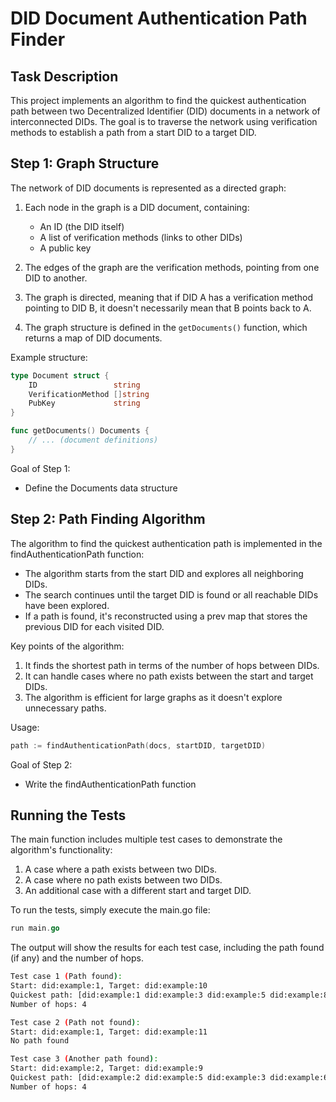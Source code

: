# DID Document Authentication Path Finder

## Task Description

This project implements an algorithm to find the quickest authentication path between two Decentralized Identifier (DID) documents in a network of interconnected DIDs. The goal is to traverse the network using verification methods to establish a path from a start DID to a target DID.

## Step 1: Graph Structure

The network of DID documents is represented as a directed graph:

1. Each node in the graph is a DID document, containing:
   - An ID (the DID itself)
   - A list of verification methods (links to other DIDs)
   - A public key

2. The edges of the graph are the verification methods, pointing from one DID to another.

3. The graph is directed, meaning that if DID A has a verification method pointing to DID B, it doesn't necessarily mean that B points back to A.

4. The graph structure is defined in the `getDocuments()` function, which returns a map of DID documents.

Example structure:

```go
type Document struct {
    ID                 string
    VerificationMethod []string
    PubKey             string
}

func getDocuments() Documents {
    // ... (document definitions)
}
```

Goal of Step 1:

- Define the Documents data structure


## Step 2: Path Finding Algorithm

The algorithm to find the quickest authentication path is implemented in the findAuthenticationPath function:

- The algorithm starts from the start DID and explores all neighboring DIDs.
- The search continues until the target DID is found or all reachable DIDs have been explored.
- If a path is found, it's reconstructed using a prev map that stores the previous DID for each visited DID.

Key points of the algorithm:

1. It finds the shortest path in terms of the number of hops between DIDs.
2. It can handle cases where no path exists between the start and target DIDs.
3. The algorithm is efficient for large graphs as it doesn't explore unnecessary paths.

Usage:

```go
path := findAuthenticationPath(docs, startDID, targetDID)
```

Goal of Step 2:

- Write the findAuthenticationPath function

## Running the Tests
The main function includes multiple test cases to demonstrate the algorithm's functionality:

1. A case where a path exists between two DIDs.
2. A case where no path exists between two DIDs.
3. An additional case with a different start and target DID.

To run the tests, simply execute the main.go file:
```go
run main.go
```

The output will show the results for each test case, including the path found (if any) and the number of hops.

```bash
Test case 1 (Path found):
Start: did:example:1, Target: did:example:10
Quickest path: [did:example:1 did:example:3 did:example:5 did:example:8 did:example:10]
Number of hops: 4

Test case 2 (Path not found):
Start: did:example:1, Target: did:example:11
No path found

Test case 3 (Another path found):
Start: did:example:2, Target: did:example:9
Quickest path: [did:example:2 did:example:5 did:example:3 did:example:6 did:example:9]
Number of hops: 4
```
